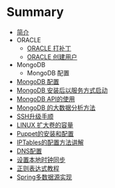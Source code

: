 # Summary

* [简介](README.md)
* ORACLE
   * [ORACLE 打补丁](oracle_patch.md)
   * [ORACLE 创建用户](oracle_create_user.md)
* MongoDB
   * MongoDB 配置
* [MongoDB 配置](config_mongodb_service.md)
* [MongoDB 安装后以服务方式启动](create_linux_service_mongodb.md)
* [MongoDB API的使用](mongodb_api_usage.md)
* [MongoDB 的大数据分析方法](mongodb_bigdata_analyz.md)
* [SSH升级手顺](ssh_upgrade.md)
* [LINUX 扩大卷的容量](linux_volume.md)
* [Puppet的安装和配置](Puppet的安装和配置.md)
* [IPTables的配置方法讲解](IPTables的配置方法讲解.md)
* [DNS配置](DNS配置.md)
* [设置本地时钟同步](设置本地时钟同步.md)
* [正则表达式教程](正则表达式教程.md)
* [Spring多数据源实现](Spring多数据源实现.md)

